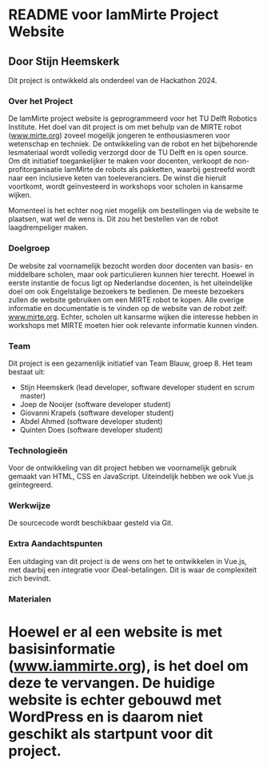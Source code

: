 # README voor IamMirte Project Website

## Door Stijn Heemskerk

Dit project is ontwikkeld als onderdeel van de Hackathon 2024.

### Over het Project

De IamMirte project website is geprogrammeerd voor het TU Delft Robotics Institute. Het doel van dit project is om met behulp van de MIRTE robot (www.mirte.org) zoveel mogelijk jongeren te enthousiasmeren voor wetenschap en techniek. De ontwikkeling van de robot en het bijbehorende lesmateriaal wordt volledig verzorgd door de TU Delft en is open source. Om dit initiatief toegankelijker te maken voor docenten, verkoopt de non-profitorganisatie IamMirte de robots als pakketten, waarbij gestreefd wordt naar een inclusieve keten van toeleveranciers. De winst die hieruit voortkomt, wordt geïnvesteerd in workshops voor scholen in kansarme wijken.

Momenteel is het echter nog niet mogelijk om bestellingen via de website te plaatsen, wat wel de wens is. Dit zou het bestellen van de robot laagdrempeliger maken.

### Doelgroep

De website zal voornamelijk bezocht worden door docenten van basis- en middelbare scholen, maar ook particulieren kunnen hier terecht. Hoewel in eerste instantie de focus ligt op Nederlandse docenten, is het uiteindelijke doel om ook Engelstalige bezoekers te bedienen. De meeste bezoekers zullen de website gebruiken om een MIRTE robot te kopen. Alle overige informatie en documentatie is te vinden op de website van de robot zelf: www.mirte.org. Echter, scholen uit kansarme wijken die interesse hebben in workshops met MIRTE moeten hier ook relevante informatie kunnen vinden.

### Team

Dit project is een gezamenlijk initiatief van Team Blauw, groep 8. Het team bestaat uit:

- Stijn Heemskerk (lead developer, software developer student en scrum master)
- Joep de Nooijer (software developer student)
- Giovanni Krapels (software developer student)
- Abdel Ahmed (software developer student)
- Quinten Does (software developer student)

### Technologieën

Voor de ontwikkeling van dit project hebben we voornamelijk gebruik gemaakt van HTML, CSS en JavaScript. Uiteindelijk hebben we ook Vue.js geïntegreerd.

### Werkwijze

De sourcecode wordt beschikbaar gesteld via Git.

### Extra Aandachtspunten

Een uitdaging van dit project is de wens om het te ontwikkelen in Vue.js, met daarbij een integratie voor iDeal-betalingen. Dit is waar de complexiteit zich bevindt.

### Materialen

Hoewel er al een website is met basisinformatie (www.iammirte.org), is het doel om deze te vervangen. De huidige website is echter gebouwd met WordPress en is daarom niet geschikt als startpunt voor dit project.
=======
